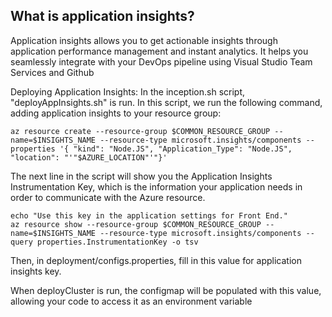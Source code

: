 ## What is application insights?
Application insights allows you to get actionable insights through application performance management and instant analytics. It helps you seamlessly integrate with your DevOps pipeline using Visual Studio Team Services and Github

Deploying Application Insights:
In the inception.sh script, "deployAppInsights.sh" is run. In this script, we run the following command, adding application insights to your resource group:

```
az resource create --resource-group $COMMON_RESOURCE_GROUP --name=$INSIGHTS_NAME --resource-type microsoft.insights/components --properties '{ "kind": "Node.JS", "Application_Type": "Node.JS", "location": "'"$AZURE_LOCATION"'"}'
```

The next line in the script will show you the Application Insights Instrumentation Key, which is the information your application needs in order to communicate with the Azure resource.

```
echo "Use this key in the application settings for Front End."
az resource show --resource-group $COMMON_RESOURCE_GROUP --name=$INSIGHTS_NAME --resource-type microsoft.insights/components --query properties.InstrumentationKey -o tsv
```

Then, in deployment/configs.properties, fill in this value for application insights key.

When deployCluster is run, the configmap will be populated with this value, allowing your code to access it as an environment variable
